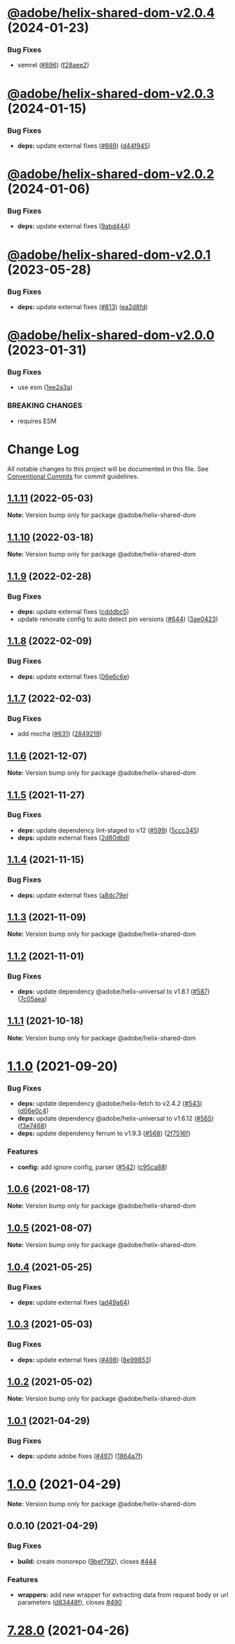 # [@adobe/helix-shared-dom-v2.0.4](https://github.com/adobe/helix-shared/compare/@adobe/helix-shared-dom-v2.0.3...@adobe/helix-shared-dom-v2.0.4) (2024-01-23)


### Bug Fixes

* semrel ([#896](https://github.com/adobe/helix-shared/issues/896)) ([f28aee2](https://github.com/adobe/helix-shared/commit/f28aee2e92cff899405577badab067f071d30771))

# [@adobe/helix-shared-dom-v2.0.3](https://github.com/adobe/helix-shared/compare/@adobe/helix-shared-dom-v2.0.2...@adobe/helix-shared-dom-v2.0.3) (2024-01-15)


### Bug Fixes

* **deps:** update external fixes ([#889](https://github.com/adobe/helix-shared/issues/889)) ([d44f945](https://github.com/adobe/helix-shared/commit/d44f945a6fcb13b80b9b7e970765a2e26f2b990a))

# [@adobe/helix-shared-dom-v2.0.2](https://github.com/adobe/helix-shared/compare/@adobe/helix-shared-dom-v2.0.1...@adobe/helix-shared-dom-v2.0.2) (2024-01-06)


### Bug Fixes

* **deps:** update external fixes ([9abd444](https://github.com/adobe/helix-shared/commit/9abd44448a04c04908bf6a2ebb57110de7c3793a))

# [@adobe/helix-shared-dom-v2.0.1](https://github.com/adobe/helix-shared/compare/@adobe/helix-shared-dom-v2.0.0...@adobe/helix-shared-dom-v2.0.1) (2023-05-28)


### Bug Fixes

* **deps:** update external fixes ([#813](https://github.com/adobe/helix-shared/issues/813)) ([ea2d8fd](https://github.com/adobe/helix-shared/commit/ea2d8fd2ad151c35b61f285b5b117e1478210a97))

# [@adobe/helix-shared-dom-v2.0.0](https://github.com/adobe/helix-shared/compare/@adobe/helix-shared-dom-v1.1.11...@adobe/helix-shared-dom-v2.0.0) (2023-01-31)


### Bug Fixes

* use esm ([1ee2a3a](https://github.com/adobe/helix-shared/commit/1ee2a3a952b2ca6453507d73e89efdc06fc57c11))


### BREAKING CHANGES

* requires ESM

# Change Log

All notable changes to this project will be documented in this file.
See [Conventional Commits](https://conventionalcommits.org) for commit guidelines.

## [1.1.11](https://github.com/adobe/helix-shared/compare/@adobe/helix-shared-dom@1.1.10...@adobe/helix-shared-dom@1.1.11) (2022-05-03)

**Note:** Version bump only for package @adobe/helix-shared-dom





## [1.1.10](https://github.com/adobe/helix-shared/compare/@adobe/helix-shared-dom@1.1.9...@adobe/helix-shared-dom@1.1.10) (2022-03-18)

**Note:** Version bump only for package @adobe/helix-shared-dom





## [1.1.9](https://github.com/adobe/helix-shared/compare/@adobe/helix-shared-dom@1.1.8...@adobe/helix-shared-dom@1.1.9) (2022-02-28)


### Bug Fixes

* **deps:** update external fixes ([cdddbc5](https://github.com/adobe/helix-shared/commit/cdddbc590c52d6ebf336e7943387d8fb393c6524))
* update renovate config to auto detect pin versions ([#644](https://github.com/adobe/helix-shared/issues/644)) ([3ae0423](https://github.com/adobe/helix-shared/commit/3ae04235dd6791685d9a03e5ed52570b73d5be2a))





## [1.1.8](https://github.com/adobe/helix-shared/compare/@adobe/helix-shared-dom@1.1.7...@adobe/helix-shared-dom@1.1.8) (2022-02-09)


### Bug Fixes

* **deps:** update external fixes ([06e6c6e](https://github.com/adobe/helix-shared/commit/06e6c6ebd829422274f49bf11f6bb0613d1635b7))





## [1.1.7](https://github.com/adobe/helix-shared/compare/@adobe/helix-shared-dom@1.1.6...@adobe/helix-shared-dom@1.1.7) (2022-02-03)


### Bug Fixes

* add mocha ([#631](https://github.com/adobe/helix-shared/issues/631)) ([2849219](https://github.com/adobe/helix-shared/commit/2849219986aff4a31f1c6c3d1e137b1e2732027d))





## [1.1.6](https://github.com/adobe/helix-shared/compare/@adobe/helix-shared-dom@1.1.5...@adobe/helix-shared-dom@1.1.6) (2021-12-07)

**Note:** Version bump only for package @adobe/helix-shared-dom





## [1.1.5](https://github.com/adobe/helix-shared/compare/@adobe/helix-shared-dom@1.1.4...@adobe/helix-shared-dom@1.1.5) (2021-11-27)


### Bug Fixes

* **deps:** update dependency lint-staged to v12 ([#599](https://github.com/adobe/helix-shared/issues/599)) ([5ccc345](https://github.com/adobe/helix-shared/commit/5ccc3452dd9830f26f90d59d2067eea163dd8173))
* **deps:** update external fixes ([2d80dbd](https://github.com/adobe/helix-shared/commit/2d80dbd0a32dba90d83f91cfe403055835647c1e))





## [1.1.4](https://github.com/adobe/helix-shared/compare/@adobe/helix-shared-dom@1.1.3...@adobe/helix-shared-dom@1.1.4) (2021-11-15)


### Bug Fixes

* **deps:** update external fixes ([a8dc79e](https://github.com/adobe/helix-shared/commit/a8dc79ee25573553aa5747478b66080888df2240))





## [1.1.3](https://github.com/adobe/helix-shared/compare/@adobe/helix-shared-dom@1.1.2...@adobe/helix-shared-dom@1.1.3) (2021-11-09)

**Note:** Version bump only for package @adobe/helix-shared-dom





## [1.1.2](https://github.com/adobe/helix-shared/compare/@adobe/helix-shared-dom@1.1.1...@adobe/helix-shared-dom@1.1.2) (2021-11-01)


### Bug Fixes

* **deps:** update dependency @adobe/helix-universal to v1.8.1 ([#587](https://github.com/adobe/helix-shared/issues/587)) ([7c05aea](https://github.com/adobe/helix-shared/commit/7c05aea00f8ce00134e7df2619f30a511e524ef6))





## [1.1.1](https://github.com/adobe/helix-shared/compare/@adobe/helix-shared-dom@1.1.0...@adobe/helix-shared-dom@1.1.1) (2021-10-18)

**Note:** Version bump only for package @adobe/helix-shared-dom





# [1.1.0](https://github.com/adobe/helix-shared/compare/@adobe/helix-shared-dom@1.0.6...@adobe/helix-shared-dom@1.1.0) (2021-09-20)


### Bug Fixes

* **deps:** update dependency @adobe/helix-fetch to v2.4.2 ([#543](https://github.com/adobe/helix-shared/issues/543)) ([d06e0c4](https://github.com/adobe/helix-shared/commit/d06e0c4179aee49827ed36256525138a8cea5200))
* **deps:** update dependency @adobe/helix-universal to v1.6.12 ([#565](https://github.com/adobe/helix-shared/issues/565)) ([f3e7468](https://github.com/adobe/helix-shared/commit/f3e74689b944418c17b3fb8afcdd29fab7082758))
* **deps:** update dependency ferrum to v1.9.3 ([#568](https://github.com/adobe/helix-shared/issues/568)) ([2f7516f](https://github.com/adobe/helix-shared/commit/2f7516fb3ba5aa4041e6d55069f307cef6bf823a))


### Features

* **config:** add ignore config, parser ([#542](https://github.com/adobe/helix-shared/issues/542)) ([c95ca88](https://github.com/adobe/helix-shared/commit/c95ca88991aa0a8369520459dfe5f599fe25c7f6))





## [1.0.6](https://github.com/adobe/helix-shared/compare/@adobe/helix-shared-dom@1.0.5...@adobe/helix-shared-dom@1.0.6) (2021-08-17)

**Note:** Version bump only for package @adobe/helix-shared-dom





## [1.0.5](https://github.com/adobe/helix-shared/compare/@adobe/helix-shared-dom@1.0.4...@adobe/helix-shared-dom@1.0.5) (2021-08-07)

**Note:** Version bump only for package @adobe/helix-shared-dom





## [1.0.4](https://github.com/adobe/helix-shared/compare/@adobe/helix-shared-dom@1.0.3...@adobe/helix-shared-dom@1.0.4) (2021-05-25)


### Bug Fixes

* **deps:** update external fixes ([ad49a64](https://github.com/adobe/helix-shared/commit/ad49a64bfdadcea4e4475ec6a36c9bfee14b62dc))





## [1.0.3](https://github.com/adobe/helix-shared/compare/@adobe/helix-shared-dom@1.0.2...@adobe/helix-shared-dom@1.0.3) (2021-05-03)


### Bug Fixes

* **deps:** update external fixes ([#498](https://github.com/adobe/helix-shared/issues/498)) ([8e99853](https://github.com/adobe/helix-shared/commit/8e99853cd5458b3009ad9679247fe2c0f0b34617))





## [1.0.2](https://github.com/adobe/helix-shared/compare/@adobe/helix-shared-dom@1.0.1...@adobe/helix-shared-dom@1.0.2) (2021-05-02)

**Note:** Version bump only for package @adobe/helix-shared-dom





## [1.0.1](https://github.com/adobe/helix-shared/compare/@adobe/helix-shared-dom@1.0.0...@adobe/helix-shared-dom@1.0.1) (2021-04-29)


### Bug Fixes

* **deps:** update adobe fixes ([#497](https://github.com/adobe/helix-shared/issues/497)) ([1864a7f](https://github.com/adobe/helix-shared/commit/1864a7f0dddd9fed4439219a918c66a10c45df5d))





# [1.0.0](https://github.com/adobe/helix-shared/compare/@adobe/helix-shared-dom@0.0.10...@adobe/helix-shared-dom@1.0.0) (2021-04-29)

**Note:** Version bump only for package @adobe/helix-shared-dom





## 0.0.10 (2021-04-29)


### Bug Fixes

* **build:** create monorepo ([9bef792](https://github.com/adobe/helix-shared/commit/9bef7922361e97025f44412709cbad0a2d7784da)), closes [#444](https://github.com/adobe/helix-shared/issues/444)





### Features

* **wrappers:** add new wrapper for extracting data from request body or url parameters ([d83448f](https://github.com/adobe/helix-shared/commit/d83448f06ecdf69e46241444ded13ab8f88dd7d2)), closes [#490](https://github.com/adobe/helix-shared/issues/490)

# [7.28.0](https://github.com/adobe/helix-shared/compare/v7.27.1...v7.28.0) (2021-04-26)
